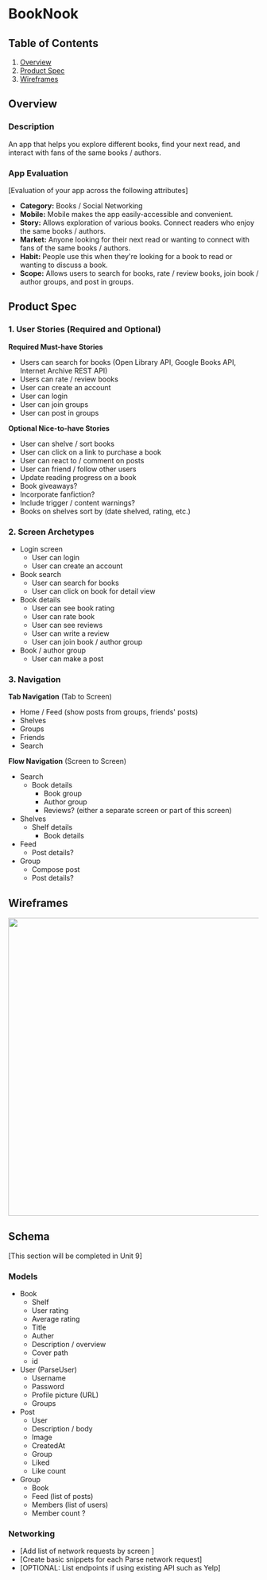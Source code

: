 # BookNook

## Table of Contents
1. [Overview](#Overview)
1. [Product Spec](#Product-Spec)
1. [Wireframes](#Wireframes)
<!--2. [Schema](#Schema)-->

## Overview
### Description
An app that helps you explore different books, find your next read, and interact with fans of the same books / authors.

### App Evaluation
[Evaluation of your app across the following attributes]
- **Category:** Books / Social Networking
- **Mobile:** Mobile makes the app easily-accessible and convenient.
- **Story:** Allows exploration of various books. Connect readers who enjoy the same books / authors.
- **Market:** Anyone looking for their next read or wanting to connect with fans of the same books / authors.
- **Habit:** People use this when they're looking for a book to read or wanting to discuss a book.
- **Scope:** Allows users to search for books, rate / review books, join book / author groups, and post in groups.

## Product Spec

### 1. User Stories (Required and Optional)

**Required Must-have Stories**

* Users can search for books (Open Library API, Google Books API, Internet Archive REST API)
* Users can rate / review books
* User can create an account
* User can login
* User can join groups
* User can post in groups

**Optional Nice-to-have Stories**

* User can shelve / sort books
* User can click on a link to purchase a book
* User can react to / comment on posts
* User can friend / follow other users
* Update reading progress on a book
* Book giveaways?
* Incorporate fanfiction?
* Include trigger / content warnings?
* Books on shelves sort by (date shelved, rating, etc.)

### 2. Screen Archetypes

* Login screen
    * User can login
    * User can create an account
* Book search
    * User can search for books
    * User can click on book for detail view
* Book details
    * User can see book rating
    * User can rate book
    * User can see reviews
    * User can write a review
    * User can join book / author group
* Book / author group
    * User can make a post

### 3. Navigation

**Tab Navigation** (Tab to Screen)

* Home / Feed (show posts from groups, friends' posts)
* Shelves
* Groups
* Friends
* Search

**Flow Navigation** (Screen to Screen)

* Search
    * Book details
        * Book group
        * Author group
        * Reviews? (either a separate screen or part of this screen)
* Shelves
    * Shelf details
        * Book details
* Feed
    * Post details?
* Group
    * Compose post
    * Post details?

## Wireframes
<img src="https://github.com/kxing24/BookNook/raw/main/wireframes.png" width=600>

## Schema
[This section will be completed in Unit 9]
### Models
* Book
    * Shelf
    * User rating
    * Average rating
    * Title
    * Auther
    * Description / overview
    * Cover path
    * id
* User (ParseUser)
    * Username
    * Password
    * Profile picture (URL)
    * Groups
* Post
    * User
    * Description / body
    * Image
    * CreatedAt
    * Group
    * Liked
    * Like count
* Group
    * Book
    * Feed (list of posts)
    * Members (list of users)
    * Member count ?

### Networking
- [Add list of network requests by screen ]
- [Create basic snippets for each Parse network request]
- [OPTIONAL: List endpoints if using existing API such as Yelp]
